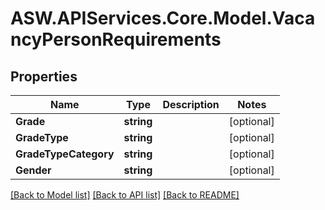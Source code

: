 # ASW.APIServices.Core.Model.VacancyPersonRequirements
## Properties

Name | Type | Description | Notes
------------ | ------------- | ------------- | -------------
**Grade** | **string** |  | [optional] 
**GradeType** | **string** |  | [optional] 
**GradeTypeCategory** | **string** |  | [optional] 
**Gender** | **string** |  | [optional] 

[[Back to Model list]](../README.md#documentation-for-models) [[Back to API list]](../README.md#documentation-for-api-endpoints) [[Back to README]](../README.md)

